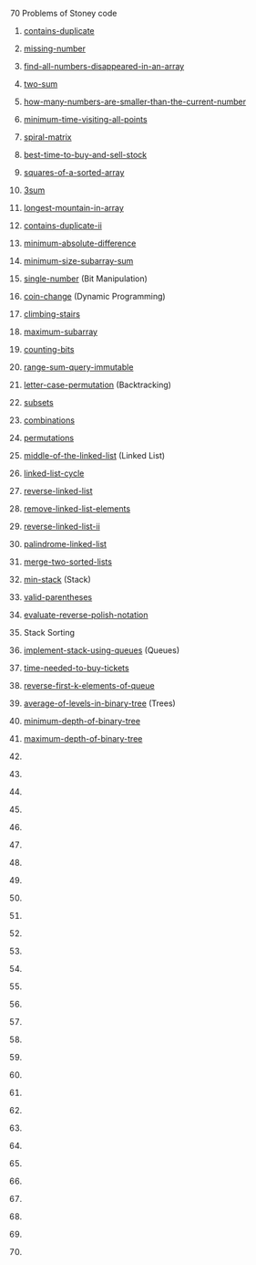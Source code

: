 70 Problems of Stoney code
1. [contains-duplicate](https://leetcode.com/problems/contains-duplicate/description/)
2. [missing-number](https://leetcode.com/problems/missing-number/description/)
3. [find-all-numbers-disappeared-in-an-array](https://leetcode.com/problems/find-all-numbers-disappeared-in-an-array/)
4. [two-sum](https://leetcode.com/problems/two-sum/)
5. [how-many-numbers-are-smaller-than-the-current-number](https://leetcode.com/problems/how-many-numbers-are-smaller-than-the-current-number/)
6. [minimum-time-visiting-all-points](https://leetcode.com/problems/minimum-time-visiting-all-points/)
7. [spiral-matrix](https://leetcode.com/problems/spiral-matrix/)
8. [best-time-to-buy-and-sell-stock](https://leetcode.com/problems/best-time-to-buy-and-sell-stock/)
9. [squares-of-a-sorted-array](https://leetcode.com/problems/squares-of-a-sorted-array/)
10. [3sum](https://leetcode.com/problems/3sum/)
11. [longest-mountain-in-array](https://leetcode.com/problems/longest-mountain-in-array/)
12. [contains-duplicate-ii](https://leetcode.com/problems/contains-duplicate-ii/)
13. [minimum-absolute-difference](https://leetcode.com/problems/minimum-absolute-difference/)
14. [minimum-size-subarray-sum](https://leetcode.com/problems/minimum-size-subarray-sum/)

15. [single-number](https://leetcode.com/problems/single-number/) (Bit Manipulation)

16. [coin-change](https://leetcode.com/problems/coin-change/) (Dynamic Programming)
17. [climbing-stairs](https://leetcode.com/problems/climbing-stairs/)
18. [maximum-subarray](https://leetcode.com/problems/maximum-subarray/)
19. [counting-bits](https://leetcode.com/problems/counting-bits/)
20. [range-sum-query-immutable](https://leetcode.com/problems/range-sum-query-immutable/)

21. [letter-case-permutation](https://leetcode.com/problems/letter-case-permutation/description/) (Backtracking)
22. [subsets](https://leetcode.com/problems/subsets/description/)
23. [combinations](https://leetcode.com/problems/combinations/description/)
24. [permutations](https://leetcode.com/problems/permutations/description/)

25. [middle-of-the-linked-list](http://leetcode.com/problems/middle-of-the-linked-list/) (Linked List)
26. [linked-list-cycle](https://leetcode.com/problems/linked-list-cycle/)
27. [reverse-linked-list](https://leetcode.com/problems/reverse-linked-list/)
28. [remove-linked-list-elements](https://leetcode.com/problems/remove-linked-list-elements/)
29. [reverse-linked-list-ii](https://leetcode.com/problems/reverse-linked-list-ii/)
30. [palindrome-linked-list](https://leetcode.com/problems/palindrome-linked-list/)
31. [merge-two-sorted-lists](https://leetcode.com/problems/merge-two-sorted-lists/)

32. [min-stack](https://leetcode.com/problems/min-stack/) (Stack)
33. [valid-parentheses](https://leetcode.com/problems/valid-parentheses/)
34. [evaluate-reverse-polish-notation](https://leetcode.com/problems/evaluate-reverse-polish-notation/)
35. Stack Sorting

36. [implement-stack-using-queues](https://leetcode.com/problems/implement-stack-using-queues/) (Queues)
37. [time-needed-to-buy-tickets](https://leetcode.com/problems/time-needed-to-buy-tickets/)
38. [reverse-first-k-elements-of-queue](https://www.geeksforgeeks.org/problems/reverse-first-k-elements-of-queue/1)

39. [average-of-levels-in-binary-tree](https://leetcode.com/problems/average-of-levels-in-binary-tree/) (Trees)
40. [minimum-depth-of-binary-tree](https://leetcode.com/problems/minimum-depth-of-binary-tree/)
41. [maximum-depth-of-binary-tree](https://leetcode.com/problems/maximum-depth-of-binary-tree/)
42. []()
43. []()
44. []()
45. []()
46. []()
47. []()
48. []()
49. []()
50. []()
51. []()
52. []()
53. []()
54. []()
55. []()
56. []()
57. []()
58. []()
59. []()
60. []()
61. []()
62. []()
63. []()
64. []()
65. []()
66. []()
67. []()
68. []()
69. []()
70. []()
